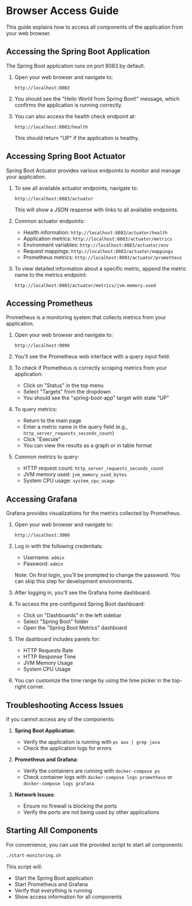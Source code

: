 # Browser Access Guide

This guide explains how to access all components of the application from your web browser.

## Accessing the Spring Boot Application

The Spring Boot application runs on port 8083 by default.

1. Open your web browser and navigate to:
   ```
   http://localhost:8083
   ```

2. You should see the "Hello World from Spring Boot!" message, which confirms the application is running correctly.

3. You can also access the health check endpoint at:
   ```
   http://localhost:8083/health
   ```
   This should return "UP" if the application is healthy.

## Accessing Spring Boot Actuator

Spring Boot Actuator provides various endpoints to monitor and manage your application.

1. To see all available actuator endpoints, navigate to:
   ```
   http://localhost:8083/actuator
   ```
   This will show a JSON response with links to all available endpoints.

2. Common actuator endpoints:
   - Health information: `http://localhost:8083/actuator/health`
   - Application metrics: `http://localhost:8083/actuator/metrics`
   - Environment variables: `http://localhost:8083/actuator/env`
   - Request mappings: `http://localhost:8083/actuator/mappings`
   - Prometheus metrics: `http://localhost:8083/actuator/prometheus`

3. To view detailed information about a specific metric, append the metric name to the metrics endpoint:
   ```
   http://localhost:8083/actuator/metrics/jvm.memory.used
   ```

## Accessing Prometheus

Prometheus is a monitoring system that collects metrics from your application.

1. Open your web browser and navigate to:
   ```
   http://localhost:9090
   ```

2. You'll see the Prometheus web interface with a query input field.

3. To check if Prometheus is correctly scraping metrics from your application:
   - Click on "Status" in the top menu
   - Select "Targets" from the dropdown
   - You should see the "spring-boot-app" target with state "UP"

4. To query metrics:
   - Return to the main page
   - Enter a metric name in the query field (e.g., `http_server_requests_seconds_count`)
   - Click "Execute"
   - You can view the results as a graph or in table format

5. Common metrics to query:
   - HTTP request count: `http_server_requests_seconds_count`
   - JVM memory used: `jvm_memory_used_bytes`
   - System CPU usage: `system_cpu_usage`

## Accessing Grafana

Grafana provides visualizations for the metrics collected by Prometheus.

1. Open your web browser and navigate to:
   ```
   http://localhost:3000
   ```

2. Log in with the following credentials:
   - Username: `admin`
   - Password: `admin`
   
   Note: On first login, you'll be prompted to change the password. You can skip this step for development environments.

3. After logging in, you'll see the Grafana home dashboard.

4. To access the pre-configured Spring Boot dashboard:
   - Click on "Dashboards" in the left sidebar
   - Select "Spring Boot" folder
   - Open the "Spring Boot Metrics" dashboard

5. The dashboard includes panels for:
   - HTTP Requests Rate
   - HTTP Response Time
   - JVM Memory Usage
   - System CPU Usage

6. You can customize the time range by using the time picker in the top-right corner.

## Troubleshooting Access Issues

If you cannot access any of the components:

1. **Spring Boot Application**:
   - Verify the application is running with `ps aux | grep java`
   - Check the application logs for errors

2. **Prometheus and Grafana**:
   - Verify the containers are running with `docker-compose ps`
   - Check container logs with `docker-compose logs prometheus` or `docker-compose logs grafana`

3. **Network Issues**:
   - Ensure no firewall is blocking the ports
   - Verify the ports are not being used by other applications

## Starting All Components

For convenience, you can use the provided script to start all components:

```bash
./start-monitoring.sh
```

This script will:
- Start the Spring Boot application
- Start Prometheus and Grafana
- Verify that everything is running
- Show access information for all components